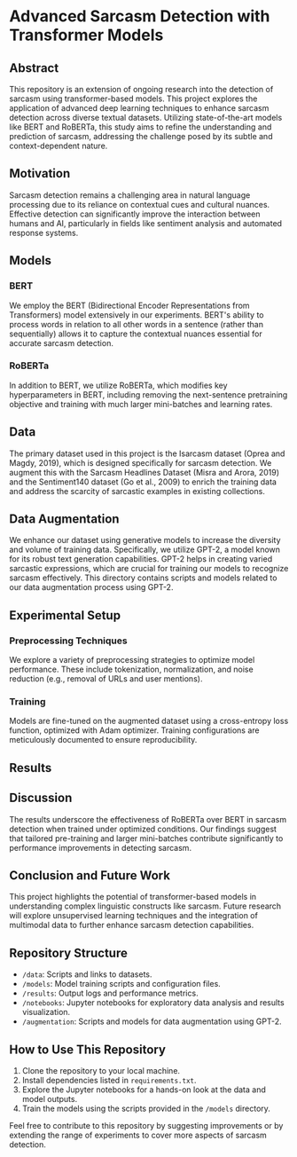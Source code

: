 # Advanced Sarcasm Detection with Transformer Models

## Abstract
This repository is an extension of ongoing research into the detection of sarcasm using transformer-based models. This project explores the application of advanced deep learning techniques to enhance sarcasm detection across diverse textual datasets. Utilizing state-of-the-art models like BERT and RoBERTa, this study aims to refine the understanding and prediction of sarcasm, addressing the challenge posed by its subtle and context-dependent nature.

## Motivation
Sarcasm detection remains a challenging area in natural language processing due to its reliance on contextual cues and cultural nuances. Effective detection can significantly improve the interaction between humans and AI, particularly in fields like sentiment analysis and automated response systems.

## Models
### BERT
We employ the BERT (Bidirectional Encoder Representations from Transformers) model extensively in our experiments. BERT's ability to process words in relation to all other words in a sentence (rather than sequentially) allows it to capture the contextual nuances essential for accurate sarcasm detection.

### RoBERTa
In addition to BERT, we utilize RoBERTa, which modifies key hyperparameters in BERT, including removing the next-sentence pretraining objective and training with much larger mini-batches and learning rates.

## Data
The primary dataset used in this project is the Isarcasm dataset (Oprea and Magdy, 2019), which is designed specifically for sarcasm detection. We augment this with the Sarcasm Headlines Dataset (Misra and Arora, 2019) and the Sentiment140 dataset (Go et al., 2009) to enrich the training data and address the scarcity of sarcastic examples in existing collections.

## Data Augmentation
We enhance our dataset using generative models to increase the diversity and volume of training data. Specifically, we utilize GPT-2, a model known for its robust text generation capabilities. GPT-2 helps in creating varied sarcastic expressions, which are crucial for training our models to recognize sarcasm effectively. This directory contains scripts and models related to our data augmentation process using GPT-2.

## Experimental Setup

### Preprocessing Techniques
We explore a variety of preprocessing strategies to optimize model performance. These include tokenization, normalization, and noise reduction (e.g., removal of URLs and user mentions).

### Training
Models are fine-tuned on the augmented dataset using a cross-entropy loss function, optimized with Adam optimizer. Training configurations are meticulously documented to ensure reproducibility.

## Results


## Discussion
The results underscore the effectiveness of RoBERTa over BERT in sarcasm detection when trained under optimized conditions. Our findings suggest that tailored pre-training and larger mini-batches contribute significantly to performance improvements in detecting sarcasm.

## Conclusion and Future Work
This project highlights the potential of transformer-based models in understanding complex linguistic constructs like sarcasm. Future research will explore unsupervised learning techniques and the integration of multimodal data to further enhance sarcasm detection capabilities.

## Repository Structure

- `/data`: Scripts and links to datasets.
- `/models`: Model training scripts and configuration files.
- `/results`: Output logs and performance metrics.
- `/notebooks`: Jupyter notebooks for exploratory data analysis and results visualization.
- `/augmentation`: Scripts and models for data augmentation using GPT-2.

## How to Use This Repository

1. Clone the repository to your local machine.
2. Install dependencies listed in `requirements.txt`.
3. Explore the Jupyter notebooks for a hands-on look at the data and model outputs.
4. Train the models using the scripts provided in the `/models` directory.


Feel free to contribute to this repository by suggesting improvements or by extending the range of experiments to cover more aspects of sarcasm detection.
